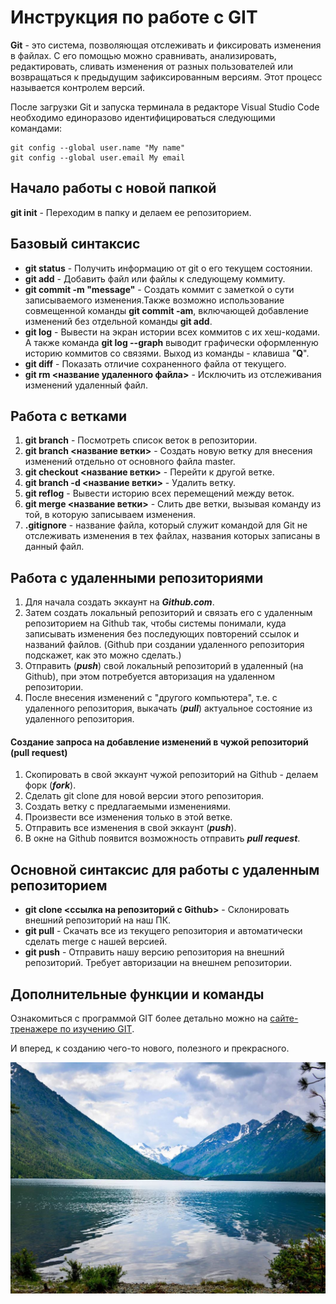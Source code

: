# Инструкция по работе с GIT

**Git** - это система, позволяющая отслеживать и фиксировать изменения в файлах. С его помощью можно сравнивать, анализировать, редактировать, сливать изменения от разных пользователей или возвращаться к предыдущим зафиксированным версиям. Этот процесс называется контролем версий.

После загрузки Git и запуска терминала в редакторе Visual Studio Code необходимо единоразово идентифицироваться следующими командами:

    git config --global user.name "My name"
    git config --global user.email My email

## Начало работы с новой папкой

**git init** - Переходим в папку и делаем ее репозиторием.

## Базовый синтаксис

* **git status** - Получить информацию от git о его текущем состоянии.
* **git add** - Добавить файл или файлы к следующему коммиту.
* **git commit -m "message"** - Создать коммит с заметкой о сути записываемого изменения.Также возможно использование cовмещенной команды **git commit -am**, включающей добавление изменений без отдельной команды **git add**.
* **git log** - Вывести на экран истории всех коммитов с их хеш-кодами. А также команда **git log --graph** выводит графически оформленную историю коммитов со связями. Выход из команды - клавиша "**Q**".
* **git diff** - Показать отличие сохраненного файла от текущего.
* **git rm <название удаленного файла>** - Исключить из отслеживания изменений удаленный файл.

## Работа с ветками

1. **git branch** - Посмотреть список веток в репозитории.
2. **git branch <название ветки>** - Создать новую ветку для внесения изменений отдельно от основного файла master.
3. **git checkout <название ветки>** - Перейти к другой ветке.
4. **git branch -d <название ветки>** - Удалить ветку.
5. **git reflog** - Вывести историю всех перемещений между веток.
6. **git merge <название ветки>** - Слить две ветки, вызывая команду из той, в которую записываем изменения.
7. **.gitignore** - название файла, который служит командой для Git не отслеживать изменения в тех файлах, названия которых записаны в данный файл.

## Работа с удаленными репозиториями

1. Для начала создать эккаунт на _**Github.com**_.
2. Затем создать локальный репозиторий и связать его с удаленным репозиторием на Github так, чтобы системы понимали, куда записывать изменения без последующих повторений ссылок и названий файлов. (Github при создании удаленного репозитория подскажет, как это можно сделать.)
3. Отправить (_**push**_) свой локальный репозиторий в удаленный (на Github), при этом потребуется авторизация на удаленном репозитории.
4. После внесения изменений с "другого компьютера", т.е. с удаленного репозитория, выкачать (_**pull**_) актуальное состояние из удаленного репозитория.

#### Создание запроса на добавление изменений в чужой репозиторий (pull request)

1. Скопировать в свой эккаунт чужой репозиторий на Github - делаем форк (_**fork**_).
2. Сделать git clone для новой версии этого репозитория.
3. Создать ветку с предлагаемыми изменениями.
4. Произвести все изменения только в этой ветке.
5. Отправить все изменения в свой эккаунт (_**push**_).
6. В окне на Github появится возможность отправить _**pull request**_.

## Основной синтаксис для работы с удаленным репозиторием

* **git clone <ссылка на репозиторий с Github>** - Склонировать внешний репозиторий на наш ПК.
* **git pull** - Скачать все из текущего репозитория и автоматически сделать merge c нашей версией.
* **git push** - Отправить нашу версию репозитория на внешний репозиторий. Требует авторизации на внешнем репозитории.

## Дополнительные функции и команды

Ознакомиться с программой GIT более детально можно на [сайте-тренажере по изучению GIT](https://learngitbranching.js.org).

И вперед, к созданию чего-то нового, полезного и прекрасного.

![Lake](Lake_Multa.JPG)